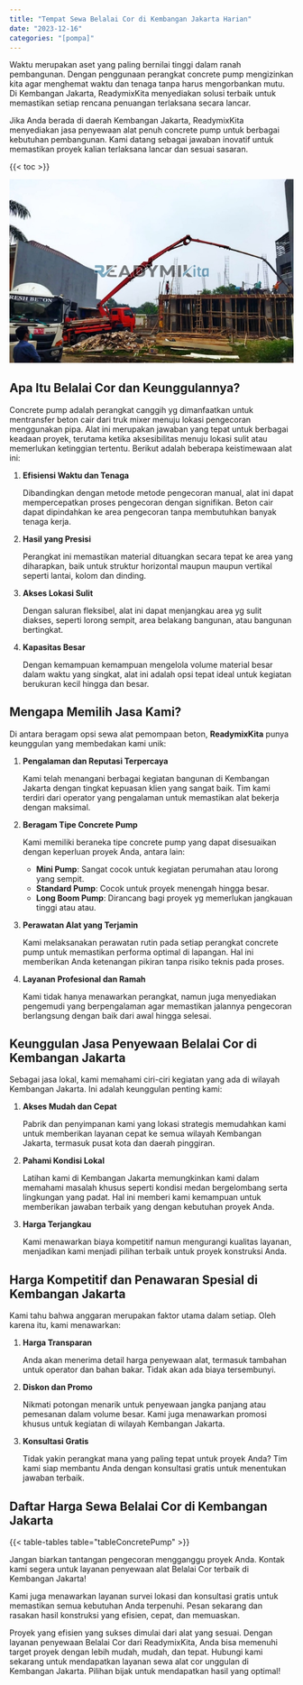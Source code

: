 ```yaml
---
title: "Tempat Sewa Belalai Cor di Kembangan Jakarta Harian"
date: "2023-12-16"
categories: "[pompa]"
---
```


Waktu merupakan aset yang paling bernilai tinggi dalam ranah pembangunan. Dengan penggunaan perangkat concrete pump mengizinkan kita agar menghemat waktu dan tenaga tanpa harus mengorbankan mutu. Di Kembangan Jakarta, ReadymixKita menyediakan solusi terbaik untuk memastikan setiap rencana penuangan terlaksana secara lancar.

Jika Anda berada di daerah Kembangan Jakarta, ReadymixKita menyediakan jasa penyewaan alat penuh concrete pump untuk berbagai kebutuhan pembangunan. Kami datang sebagai jawaban inovatif untuk memastikan proyek kalian terlaksana lancar dan sesuai sasaran.

{{< toc >}}

![Tempat Sewa Belalai Cor di Kembangan Jakarta Harian](/images/pompa/sewa-pompa-16.jpg)

## Apa Itu Belalai Cor dan Keunggulannya?

Concrete pump adalah perangkat canggih yg dimanfaatkan untuk mentransfer beton cair dari truk mixer menuju lokasi pengecoran menggunakan pipa. Alat ini merupakan jawaban yang tepat untuk berbagai keadaan proyek, terutama ketika aksesibilitas menuju lokasi sulit atau memerlukan ketinggian tertentu. Berikut adalah beberapa keistimewaan alat ini:

1. **Efisiensi Waktu dan Tenaga**

   Dibandingkan dengan metode metode pengecoran manual, alat ini dapat mempercepatkan proses pengecoran dengan signifikan. Beton cair dapat dipindahkan ke area pengecoran tanpa membutuhkan banyak tenaga kerja.

2. **Hasil yang Presisi**

   Perangkat ini memastikan material dituangkan secara tepat ke area yang diharapkan, baik untuk struktur horizontal maupun maupun vertikal seperti lantai, kolom dan dinding.

3. **Akses Lokasi Sulit**

   Dengan saluran fleksibel, alat ini dapat menjangkau area yg sulit diakses, seperti lorong sempit, area belakang bangunan, atau bangunan bertingkat.

4. **Kapasitas Besar**

   Dengan kemampuan kemampuan mengelola volume material besar dalam waktu yang singkat, alat ini adalah opsi tepat ideal untuk kegiatan berukuran kecil hingga dan besar.

## Mengapa Memilih Jasa Kami?

Di antara beragam opsi sewa alat pemompaan beton, **ReadymixKita** punya keunggulan yang membedakan kami unik:

1. **Pengalaman dan Reputasi Terpercaya**

   Kami telah menangani berbagai kegiatan bangunan di Kembangan Jakarta dengan tingkat kepuasan klien yang sangat baik. Tim kami terdiri dari operator yang pengalaman untuk memastikan alat bekerja dengan maksimal.

2. **Beragam Tipe Concrete Pump**

   Kami memiliki beraneka tipe concrete pump yang dapat disesuaikan dengan keperluan proyek Anda, antara lain:
   - **Mini Pump**: Sangat cocok untuk kegiatan perumahan atau lorong yang sempit.
   - **Standard Pump**: Cocok untuk proyek menengah hingga besar.
   - **Long Boom Pump**: Dirancang bagi proyek yg memerlukan jangkauan tinggi atau atau.

3. **Perawatan Alat yang Terjamin**

   Kami melaksanakan perawatan rutin pada setiap perangkat concrete pump untuk memastikan performa optimal di lapangan. Hal ini memberikan Anda ketenangan pikiran tanpa risiko teknis pada proses.

4. **Layanan Profesional dan Ramah**

   Kami tidak hanya menawarkan perangkat, namun juga menyediakan pengemudi yang berpengalaman agar memastikan jalannya pengecoran berlangsung dengan baik dari awal hingga selesai.

## Keunggulan Jasa Penyewaan Belalai Cor di Kembangan Jakarta

Sebagai jasa lokal, kami memahami ciri-ciri kegiatan yang ada di wilayah Kembangan Jakarta. Ini adalah keunggulan penting kami:

1. **Akses Mudah dan Cepat**

   Pabrik dan penyimpanan kami yang lokasi strategis memudahkan kami untuk memberikan layanan cepat ke semua wilayah Kembangan Jakarta, termasuk pusat kota dan daerah pinggiran.

2. **Pahami Kondisi Lokal**

   Latihan kami di Kembangan Jakarta memungkinkan kami dalam memahami masalah khusus seperti kondisi medan bergelombang serta lingkungan yang padat. Hal ini memberi kami kemampuan untuk memberikan jawaban terbaik yang dengan kebutuhan proyek Anda.

3. **Harga Terjangkau**

   Kami menawarkan biaya kompetitif namun mengurangi kualitas layanan, menjadikan kami menjadi pilihan terbaik untuk proyek konstruksi Anda.

## Harga Kompetitif dan Penawaran Spesial di Kembangan Jakarta

Kami tahu bahwa anggaran merupakan faktor utama dalam setiap. Oleh karena itu, kami menawarkan:

1. **Harga Transparan**

   Anda akan menerima detail harga penyewaan alat, termasuk tambahan untuk operator dan bahan bakar. Tidak akan ada biaya tersembunyi.

2. **Diskon dan Promo**

   Nikmati potongan menarik untuk penyewaan jangka panjang atau pemesanan dalam volume besar. Kami juga menawarkan promosi khusus untuk kegiatan di wilayah Kembangan Jakarta.

3. **Konsultasi Gratis**

   Tidak yakin perangkat mana yang paling tepat untuk proyek Anda? Tim kami siap membantu Anda dengan konsultasi gratis untuk menentukan jawaban terbaik.

## Daftar Harga Sewa Belalai Cor di Kembangan Jakarta

{{< table-tables table="tableConcretePump" >}}

Jangan biarkan tantangan pengecoran mengganggu proyek Anda. Kontak kami segera untuk layanan penyewaan alat Belalai Cor terbaik di Kembangan Jakarta!

Kami juga menawarkan layanan survei lokasi dan konsultasi gratis untuk memastikan semua kebutuhan Anda terpenuhi. Pesan sekarang dan rasakan hasil konstruksi yang efisien, cepat, dan memuaskan.

Proyek yang efisien yang sukses dimulai dari alat yang sesuai. Dengan layanan penyewaan Belalai Cor dari ReadymixKita, Anda bisa memenuhi target proyek dengan lebih mudah, mudah, dan tepat. Hubungi kami sekarang untuk mendapatkan layanan sewa alat cor unggulan di Kembangan Jakarta. Pilihan bijak untuk mendapatkan hasil yang optimal!